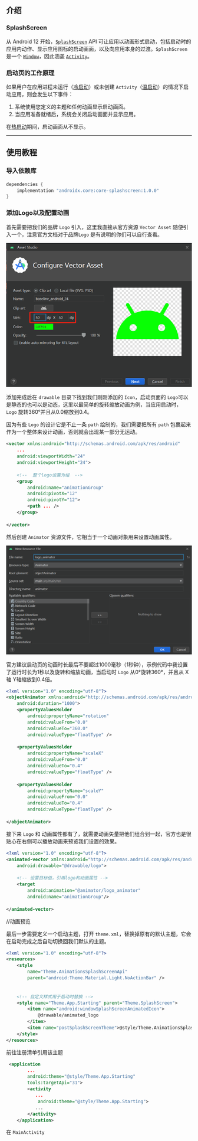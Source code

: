 ## 介绍

### SplashScreen

从 Android 12 开始，[`SplashScreen`](https://developer.android.com/reference/android/window/SplashScreen?hl=zh-cn) API 可让应用以动画形式启动，包括启动时的应用内动作、显示应用图标的启动画面，以及向应用本身的过渡。`SplashScreen` 是一个 [`Window`](https://developer.android.com/reference/android/view/Window?hl=zh-cn)，因此涵盖 [`Activity`](https://developer.android.com/reference/android/app/Activity?hl=zh-cn)。

### 启动页的工作原理

如果用户在应用进程未运行（[冷启动](https://developer.android.com/topic/performance/vitals/launch-time?hl=zh-cn#cold)）或未创建 `Activity`（[温启动](https://developer.android.com/topic/performance/vitals/launch-time?hl=zh-cn#warm)）的情况下启动应用，则会发生以下事件：

1. 系统使用您定义的主题和任何动画显示启动画面。
2. 当应用准备就绪后，系统会关闭启动画面并显示应用。

在[热启动](https://developer.android.com/topic/performance/vitals/launch-time?hl=zh-cn#hot)期间，启动画面从不显示。

------



## 使用教程

### 导入依赖库

```groovy
dependencies {
    implementation "androidx.core:core-splashscreen:1.0.0"
}
```

### 添加Logo以及配置动画

首先需要把我们的品牌 `Logo` 引入，这里我直接从官方资源 `Vector Asset` 随便引入一个，注意官方文档对于品牌`Logo` 是有说明的你们可以自行查看。

<img src="SplashScreen API/image-20231115232514232.png" alt="image-20231115232514232" style="zoom: 67%;" />

添加完成后在 `drawable` 目录下找到我们刚刚添加的 `Icon`，启动页面的 `Logo`可以是静态的也可以是动态，这里以最简单的旋转缩放动画为例，当应用启动时，`Logo` 旋转360°并且从0.0缩放到0.4。

因为有些 `Logo` 的设计它是不止一条 `path` 绘制的，我们需要把所有 `path` 包裹起来作为一个整体来设计动画，否则就会出现某一部分无运动。

```xml
<vector xmlns:android="http://schemas.android.com/apk/res/android"
    ...
    android:viewportWidth="24"
    android:viewportHeight="24">

    <!--  整个logo设置为组  -->
    <group
        android:name="animationGroup"
        android:pivotX="12"
        android:pivotY="12">
        <path ... />
    </group>

</vector>

```

然后创建 `Animator` 资源文件，它相当于一个动画对象用来设置动画属性。

<img src="SplashScreen API/image-20231115233452671.png" alt="image-20231115233452671" style="zoom: 67%;" />

官方建议启动页的动画时长最后不要超过1000毫秒（1秒钟），示例代码中我设置了运行时长为1秒以及旋转和缩放动画，当启动时 `Logo` 从0°旋转360°，并且从 X轴 Y轴缩放到0.4倍。

```xml
<?xml version="1.0" encoding="utf-8"?>
<objectAnimator xmlns:android="http://schemas.android.com/apk/res/android"
    android:duration="1000">
    <propertyValuesHolder
        android:propertyName="rotation"
        android:valueFrom="0.0"
        android:valueTo="360.0"
        android:valueType="floatType" />

    <propertyValuesHolder
        android:propertyName="scaleX"
        android:valueFrom="0.0"
        android:valueTo="0.4"
        android:valueType="floatType" />

    <propertyValuesHolder
        android:propertyName="scaleY"
        android:valueFrom="0.0"
        android:valueTo="0.4"
        android:valueType="floatType" />

</objectAnimator>
```

接下来 `Logo` 和 动画属性都有了，就需要动画矢量把他们组合到一起，官方也是很贴心在右侧可以播放动画来预览我们设置的效果。

```xml
<?xml version="1.0" encoding="utf-8"?>
<animated-vector xmlns:android="http://schemas.android.com/apk/res/android"
    android:drawable="@drawable/logo">

    <!-- 设置目标值，引用logo和动画属性 -->
    <target
        android:animation="@animator/logo_animator"
        android:name="animationGroup"/>

</animated-vector>
```

//动画预览

最后一步需要定义一个启动主题，打开 `theme.xml`，替换掉原有的默认主题，它会在启动完成之后自动切换回我们默认的主题。

```xml
<?xml version="1.0" encoding="utf-8"?>
<resources>
	<style 
		name="Theme.AnimationsSplashScreenApi"
        parent="android:Theme.Material.Light.NoActionBar" />
    
    
    <!-- 自定义样式用于启动时替换 -->
    <style name="Theme.App.Starting" parent="Theme.SplashScreen">
    	<item name="android:windowSplashScreenAnimatedIcon">
        	@drawable/animated_logo
        </item>
        <item name="postSplashScreenTheme">@style/Theme.AnimationsSplashScreenApi</item>
    </style>
</resources>
```

前往注册清单引用该主题

```xml
 <application
        ...
        android:theme="@style/Theme.App.Starting"
        tools:targetApi="31">
        <activity
           ...
            android:theme="@style/Theme.App.Starting">
           ...
        </activity>
    </application>
```

在 `MainActivity`